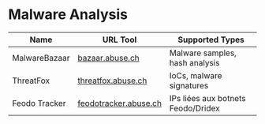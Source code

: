# Malware Analysis

| Name                 | URL Tool                                          | Supported Types                             |
|----------------------|---------------------------------------------------|---------------------------------------------|
| MalwareBazaar        | [bazaar.abuse.ch](https://bazaar.abuse.ch/)       | Malware samples, hash analysis              |
| ThreatFox            | [threatfox.abuse.ch](https://threatfox.abuse.ch/) | IoCs, malware signatures                    |
| Feodo Tracker        | [feodotracker.abuse.ch](https://feodotracker.abuse.ch/) | IPs liées aux botnets Feodo/Dridex        |
